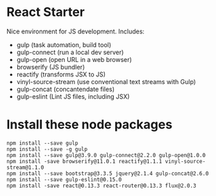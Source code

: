 # React Starter

Nice environment for JS development. Includes:

 - gulp (task automation, build tool)
 - gulp-connect (run a local dev server)
 - gulp-open (open URL in a web browser)
 - browserify (JS bundler)
 - reactify (transforms JSX to JS)
 - vinyl-source-stream (use conventional text streams with Gulp)
 - gulp-concat (concantendate files)
 - gulp-eslint (Lint JS files, including JSX)

# Install these node packages
    npm install --save gulp
    npm install --save -g gulp
    npm install --save gulp@3.9.0 gulp-connect@2.2.0 gulp-open@1.0.0
    npm install -save browserify@11.0.1 reactify@1.1.1 vinyl-source-stream@1.1.0
    npm install --save bootstrap@3.3.5 jquery@2.1.4 gulp-concat@2.6.0
    npm install --save gulp-eslint@0.15.0
    npm install -save react@0.13.3 react-router@0.13.3 flux@2.0.3
